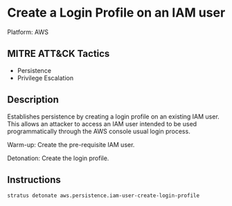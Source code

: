 # Create a Login Profile on an IAM user

Platform: AWS

## MITRE ATT&CK Tactics

- Persistence
- Privilege Escalation

## Description


Establishes persistence by creating a login profile on an existing IAM user. This allows an attacker to access an IAM
user intended to be used programmatically through the AWS console usual login process. 

Warm-up: Create the pre-requisite IAM user.

Detonation: Create the login profile.


## Instructions

```bash title="Detonate with Stratus Red Team"
stratus detonate aws.persistence.iam-user-create-login-profile
```